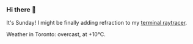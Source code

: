 ### Hi there :wave:

It's Sunday! I might be finally adding refraction to my [terminal raytracer](https://github.com/bewuethr/bash-raytracer).

Weather in Toronto: overcast, at +10°C.
